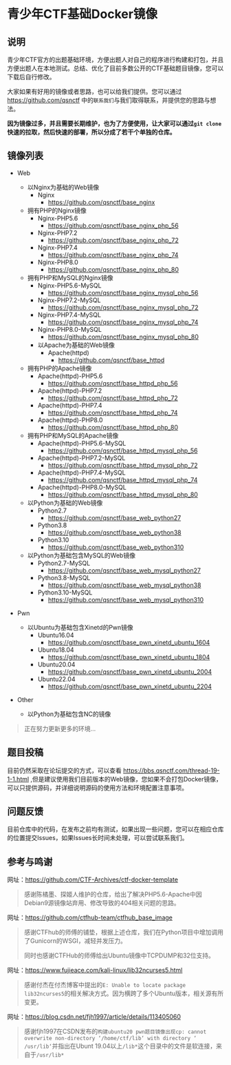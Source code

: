 # 青少年CTF基础Docker镜像
## 说明
青少年CTF官方的出题基础环境，方便出题人对自己的程序进行构建和打包，并且方便出题人在本地测试。总结、优化了目前多数公开的CTF基础题目镜像，您可以下载后自行修改。

大家如果有好用的镜像或者思路，也可以给我们提供。您可以通过 https://github.com/qsnctf 中的`联系我们`与我们取得联系，并提供您的思路与想法。

**因为镜像过多，并且需要长期维护，也为了方便使用，让大家可以通过`git clone`快速的拉取，然后快速的部署，所以分成了若干个单独的仓库。**

## 镜像列表
- Web
  - 以Nginx为基础的Web镜像
    - Nginx
      - https://github.com/qsnctf/base_nginx
  - 拥有PHP的Nginx镜像
    - Nginx-PHP5.6
      - https://github.com/qsnctf/base_nginx_php_56
    - Nginx-PHP7.2
      - https://github.com/qsnctf/base_nginx_php_72
    - Nginx-PHP7.4
      - https://github.com/qsnctf/base_nginx_php_74
    - Nginx-PHP8.0
      - https://github.com/qsnctf/base_nginx_php_80
  - 拥有PHP和MySQL的Nginx镜像
    - Nginx-PHP5.6-MySQL
      - https://github.com/qsnctf/base_nginx_mysql_php_56
    - Nginx-PHP7.2-MySQL
      - https://github.com/qsnctf/base_nginx_mysql_php_72
    - Nginx-PHP7.4-MySQL
      - https://github.com/qsnctf/base_nginx_mysql_php_74
    - Nginx-PHP8.0-MySQL
      - https://github.com/qsnctf/base_nginx_mysql_php_80
    - 以Apache为基础的Web镜像
      - Apache(httpd)
        - https://github.com/qsnctf/base_httpd
  - 拥有PHP的Apache镜像
    - Apache(httpd)-PHP5.6
      - https://github.com/qsnctf/base_httpd_php_56
    - Apache(httpd)-PHP7.2
      - https://github.com/qsnctf/base_httpd_php_72
    - Apache(httpd)-PHP7.4
      - https://github.com/qsnctf/base_httpd_php_74
    - Apache(httpd)-PHP8.0
      - https://github.com/qsnctf/base_httpd_php_80
  - 拥有PHP和MySQL的Apache镜像
    - Apache(httpd)-PHP5.6-MySQL
      - https://github.com/qsnctf/base_httpd_mysql_php_56
    - Apache(httpd)-PHP7.2-MySQL
      - https://github.com/qsnctf/base_httpd_mysql_php_72
    - Apache(httpd)-PHP7.4-MySQL
      - https://github.com/qsnctf/base_httpd_mysql_php_74
    - Apache(httpd)-PHP8.0-MySQL
      - https://github.com/qsnctf/base_httpd_mysql_php_80
  - 以Python为基础的Web镜像
    - Python2.7
      - https://github.com/qsnctf/base_web_python27
    - Python3.8
      - https://github.com/qsnctf/base_web_python38
    - Python3.10
      - https://github.com/qsnctf/base_web_python310
  - 以Python为基础包含MySQL的Web镜像
    - Python2.7-MySQL
      - https://github.com/qsnctf/base_web_mysql_python27
    - Python3.8-MySQL
      - https://github.com/qsnctf/base_web_mysql_python38
    - Python3.10-MySQL
      - https://github.com/qsnctf/base_web_mysql_python310
- Pwn
  - 以Ubuntu为基础包含Xinetd的Pwn镜像
    - Ubuntu16.04
      - https://github.com/qsnctf/base_pwn_xinetd_ubuntu_1604
    - Ubuntu18.04
      - https://github.com/qsnctf/base_pwn_xinetd_ubuntu_1804
    - Ubuntu20.04
      - https://github.com/qsnctf/base_pwn_xinetd_ubuntu_2004
    - Ubuntu22.04
      - https://github.com/qsnctf/base_pwn_xinetd_ubuntu_2204

- Other
  - 以Python为基础包含NC的镜像

> 正在努力更新更多的环境...

## 题目投稿
目前仍然采取在论坛提交的方式，可以查看 https://bbs.qsnctf.com/thread-19-1-1.html ,但是建议使用我们目前版本的Web镜像，您如果不会打包Docker镜像，可以只提供源码，并详细说明源码的使用方法和环境配置注意事项。

## 问题反馈
目前仓库中的代码，在发布之前均有测试，如果出现一些问题，您可以在相应仓库的位置提交Issues，如果Issues长时间未处理，可以尝试联系我们。

## 参考与鸣谢


网址：https://github.com/CTF-Archives/ctf-docker-template
> 感谢陈橘墨、探姬人维护的仓库，给出了解决PHP5.6-Apache中因Debian9源镜像站弃用、修改导致的404相关问题的思路。

网址：https://github.com/ctfhub-team/ctfhub_base_image
> 感谢CTFhub的师傅的铺垫，根据上述仓库，我们在Python项目中增加调用了Gunicorn的WSGI，减轻并发压力。
> 
> 同时也感谢CTFHub的师傅给出Ubuntu镜像中TCPDUMP和32位支持。
> 
网址：https://www.fujieace.com/kali-linux/lib32ncurses5.html
> 感谢付杰在付杰博客中提出的`E: Unable to locate package lib32ncurses5`的相关解决方式。因为横跨了多个Ubuntu版本，相关源有所变更。
> 
网址：https://blog.csdn.net/fjh1997/article/details/113405060
> 感谢fjh1997在CSDN发布的`构建ubuntu20 pwn题目镜像出现cp: cannot overwrite non-directory ‘/home/ctf/lib‘ with directory ‘ /usr/lib‘`并指出在Ubunt 19.04以上`/lib*`这个目录中的文件是软连接，来自于`/usr/lib*`

